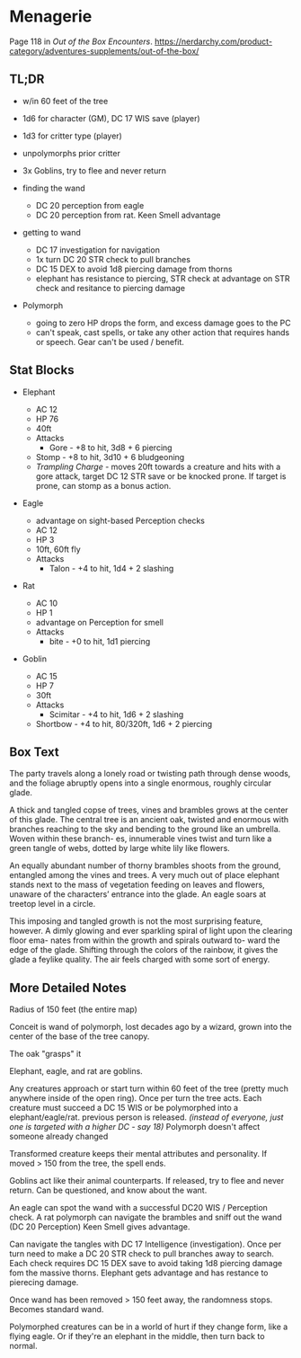 # Menagerie

Page 118 in _Out of the Box Encounters_. https://nerdarchy.com/product-category/adventures-supplements/out-of-the-box/

## TL;DR

* w/in 60 feet of the tree
* 1d6 for character (GM), DC 17 WIS save (player)
* 1d3 for critter type (player)
* unpolymorphs prior critter
* 3x Goblins, try to flee and never return
* finding the wand
    - DC 20 perception from eagle
    - DC 20 perception from rat.  Keen Smell advantage
* getting to wand
    - DC 17 investigation for navigation
    - 1x turn DC 20 STR check to pull branches
    - DC 15 DEX to avoid 1d8 piercing damage from thorns
    - elephant has resistance to piercing, STR check at advantage
      on STR check and resitance to piercing damage

* Polymorph
    - going to zero HP drops the form, and excess damage goes to the PC
    - can't speak, cast spells, or take any other action that requires
      hands or speech.  Gear can't be used / benefit.

## Stat Blocks

* Elephant
    - AC 12
    - HP 76
    - 40ft
    * Attacks
        - Gore - +8 to hit, 3d8 + 6 piercing
	- Stomp - +8 to hit, 3d10 + 6 bludgeoning
	- _Trampling Charge_ - moves 20ft towards a creature and
	  hits with a gore attack, target DC 12 STR save or be knocked
	  prone.  If target is prone, can stomp as a bonus action.
	  
* Eagle
    - advantage on sight-based Perception checks
    - AC 12
    - HP 3
    - 10ft, 60ft fly
    * Attacks
        - Talon - +4 to hit, 1d4 + 2 slashing

* Rat
    - AC 10
    - HP 1
    - advantage on Perception for smell
    * Attacks
        - bite - +0 to hit, 1d1 piercing

* Goblin
    - AC 15
    - HP 7
    - 30ft
    * Attacks
        - Scimitar - +4 to hit, 1d6 + 2 slashing
	- Shortbow - +4 to hit, 80/320ft, 1d6 + 2 piercing


## Box Text

The party travels along a lonely road or twisting path through dense
woods, and the foliage abruptly opens into a single enormous, roughly
circular glade.

A thick and tangled copse of trees, vines and brambles grows at the
center of this glade. The central tree is an ancient oak, twisted and
enormous with branches reaching to the sky and bending to the ground
like an umbrella. Woven within these branch- es, innumerable vines
twist and turn like a green tangle of webs, dotted by large white lily
like flowers.

An equally abundant number of thorny brambles shoots from the ground,
entangled among the vines and trees. A very much out of place elephant
stands next to the mass of vegetation feeding on leaves and flowers,
unaware of the characters’ entrance into the glade. An eagle soars at
treetop level in a circle.

This imposing and tangled growth is not the most surprising feature,
however. A dimly glowing and ever sparkling spiral of light upon the
clearing floor ema- nates from within the growth and spirals outward
to- ward the edge of the glade. Shifting through the colors of the
rainbow, it gives the glade a feylike quality. The air feels charged
with some sort of energy.



## More Detailed Notes

Radius of 150 feet (the entire map)

Conceit is wand of polymorph, lost decades ago by a wizard,
grown into the center of the base of the tree canopy.

The oak "grasps" it

Elephant, eagle, and rat are goblins.

Any creatures approach or start turn within 60 feet of the tree (pretty
much anywhere inside of the open ring).
Once per turn the tree acts.  Each creature must succeed a DC 15 WIS
or be polymorphed into a elephant/eagle/rat.  previous person is
released.  _(instead of everyone, just one is targeted with a higher
DC - say 18)_ Polymorph doesn't affect someone already changed

Transformed creature keeps their mental attributes and personality.
If moved > 150 from the tree, the spell ends.

Goblins act like their animal counterparts.  If released, try to flee
and never return.  Can be questioned, and know about the want.

An eagle can spot the wand with a successful DC20 WIS / Perception
check.  A rat polymorph can navigate the brambles and sniff out
the wand (DC 20 Perception)  Keen Smell gives advantage.

Can navigate the tangles with DC 17 Intelligence (investigation).
Once per turn need to make a DC 20 STR check to pull branches away
to search.  Each check requires DC 15 DEX save to avoid taking 1d8
piercing damage fom the massive thorns.  Elephant gets advantage
and has restance to pierecing damage.

Once wand has been removed > 150 feet away, the randomness stops.
Becomes standard wand.

Polymorphed creatures can be in a world of hurt if they change
form, like a flying eagle.  Or if they're an elephant in the middle,
then turn back to normal.
